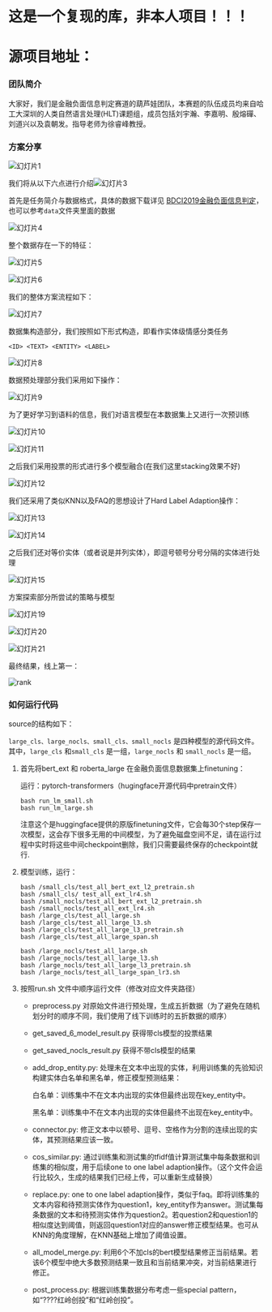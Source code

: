# 这是一个复现的库，非本人项目！！！
# 源项目地址：
### 团队简介

大家好，我们是金融负面信息判定赛道的葫芦娃团队，本赛题的队伍成员均来自哈工大深圳的人类自然语言处理(HLT)课题组，成员包括刘宇瀚、李嘉明、殷熔磾、刘道兴以及袁朝发。指导老师为徐睿峰教授。



### 方案分享

![幻灯片1](./img/幻灯片1.JPG)

我们将从以下六点进行介绍![幻灯片3](./img/幻灯片3.JPG)

首先是任务简介与数据格式，具体的数据下载详见 [BDCI2019金融负面信息判定](https://www.datafountain.cn/competitions/353/datasets)，也可以参考```data```文件夹里面的数据



![幻灯片4](./img/幻灯片4.JPG)



整个数据存在一下的特征：

![幻灯片5](./img/幻灯片5.JPG)



![幻灯片6](./img/幻灯片6.JPG)



我们的整体方案流程如下：

![幻灯片7](./img/幻灯片7.JPG)



数据集构造部分，我们按照如下形式构造，即看作实体级情感分类任务

```
<ID> <TEXT> <ENTITY> <LABEL>
```

![幻灯片8](./img/幻灯片8.JPG)



数据预处理部分我们采用如下操作：

![幻灯片9](./img/幻灯片9.JPG)



为了更好学习到语料的信息，我们对语言模型在本数据集上又进行一次预训练

![幻灯片10](./img/幻灯片10.JPG)

![幻灯片11](./img/幻灯片11.JPG)



之后我们采用投票的形式进行多个模型融合(在我们这里stacking效果不好)

![幻灯片12](./img/幻灯片12.JPG)



我们还采用了类似KNN以及FAQ的思想设计了Hard Label Adaption操作：

![幻灯片13](./img/幻灯片13.JPG)



![幻灯片14](./img/幻灯片14.JPG)



之后我们还对等价实体（或者说是并列实体），即逗号顿号分号分隔的实体进行处理

![幻灯片15](./img/幻灯片15.JPG)



方案探索部分所尝试的策略与模型

![幻灯片19](./img/幻灯片19.JPG)

![幻灯片20](./img/幻灯片20.JPG)

![幻灯片21](./img/幻灯片21.JPG)

最终结果，线上第一：

![rank](./img/rank.PNG)



### 如何运行代码

source的结构如下：

```large_cls、large_nocls、small_cls、small_nocls``` 是四种模型的源代码文件。其中，```large_cls``` 和```small_cls``` 是一组，```large_nocls``` 和 ```small_nocls``` 是一组。



1. 首先将bert_ext 和 roberta_large 在金融负面信息数据集上finetuning：

   运行：pytorch-transformers（hugingface开源代码中pretrain文件）

   ```shell
   bash run_lm_small.sh
   bash run_lm_large.sh
   ```

   注意这个是huggingface提供的原版finetuning文件，它会每30个step保存一次模型，这会存下很多无用的中间模型，为了避免磁盘空间不足，请在运行过程中实时将这些中间checkpoint删除，我们只需要最终保存的checkpoint就行.

2. 模型训练，运行：

   ```shell
   bash /small_cls/test_all_bert_ext_l2_pretrain.sh
   bash /small_cls/ test_all_ext_lr4.sh
   bash /small_nocls/test_all_bert_ext_l2_pretrain.sh
   bash /small_nocls/test_all_ext_lr4.sh
   bash /large_cls/test_all_large.sh
   bash /large_cls/test_all_large_l3.sh
   bash /large_cls/test_all_large_l3_pretrain.sh
   bash /large_cls/test_all_large_span.sh
   
   bash /large_nocls/test_all_large.sh
   bash /large_nocls/test_all_large_l3.sh
   bash /large_nocls/test_all_large_l3_pretrain.sh
   bash /large_nocls/test_all_large_span_lr3.sh
   
   ```

   

3. 按照run.sh 文件中顺序运行文件（修改对应文件夹路径）

   - preprocess.py 对原始文件进行预处理，生成五折数据（为了避免在随机划分时的顺序不同，我们使用了线下训练时的五折数据的顺序）

   - get_saved_6_model_result.py 获得带cls模型的投票结果

   - get_saved_nocls_result.py 获得不带cls模型的结果

   - add_drop_entity.py: 处理未在文本中出现的实体，利用训练集的先验知识构建实体白名单和黑名单，修正模型预测结果：

     白名单：训练集中不在文本内出现的实体但最终出现在key_entity中。

     黑名单：训练集中不在文本内出现的实体但最终不出现在key_entity中。

   - connector.py: 修正文本中以顿号、逗号、空格作为分割的连续出现的实体，其预测结果应该一致。

   - cos_similar.py: 通过训练集和测试集的tfidf值计算测试集中每条数据和训练集的相似度，用于后续one to one label adaption操作。（这个文件会运行比较久，生成的结果我们已经上传，可以重新生成替换）

   - replace.py: one to one label adaption操作，类似于faq。即将训练集的文本内容和待预测实体作为question1，key_entity作为answer。测试集每条数据的文本和待预测实体作为question2。若question2和question1的相似度达到阈值，则返回question1对应的answer修正模型结果。也可从KNN的角度理解，在KNN基础上增加了阈值设置。

   - all_model_merge.py: 利用6个不加cls的bert模型结果修正当前结果。若该6个模型中绝大多数预测结果一致且和当前结果冲突，对当前结果进行修正。

   - post_process.py: 根据训练集数据分布考虑一些special pattern，如“????红岭创投”和“红岭创投”。
